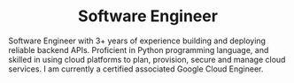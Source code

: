 <h1 align="center"> Software Engineer </h1>
Software Engineer with 3+ years of experience building and deploying reliable backend APIs. Proficient in Python programming
language, and skilled in using cloud platforms to plan, provision, secure and manage cloud services. I am currently a certified associated Google Cloud Engineer.

